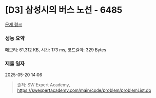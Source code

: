 # [D3] 삼성시의 버스 노선 - 6485 

[문제 링크](https://swexpertacademy.com/main/code/problem/problemDetail.do?contestProbId=AWczm7QaACgDFAWn) 

### 성능 요약

메모리: 61,312 KB, 시간: 173 ms, 코드길이: 329 Bytes

### 제출 일자

2025-05-20 14:06



> 출처: SW Expert Academy, https://swexpertacademy.com/main/code/problem/problemList.do